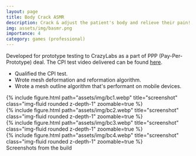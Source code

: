 ```yaml
---
layout: page
title: Body Crack ASMR
description: Crack & adjust the patient's body and relieve their pain!
img: assets/img/basmr.png
importance: 4
category: games (professional)
---
```

Developed for prototype testing to CrazyLabs as a part of PPP (Pay-Per-Prototype) deal. The CPI test video delivered can be found [here](https://youtu.be/tipcHr53JcI).
* Qualified the CPI test.
* Wrote mesh deformation and reformation algorithm.
* Wrote a mesh outline algorithm that's performant on mobile devices.

<div class="row">
    <div class="col-sm mt-3 mt-md-0">
        {% include figure.html path="assets/img/bc1.webp" title="screenshot" class="img-fluid rounded z-depth-1" zoomable=true %}
    </div>
    <div class="col-sm mt-3 mt-md-0">
        {% include figure.html path="assets/img/bc2.webp" title="screenshot" class="img-fluid rounded z-depth-1" zoomable=true %}
    </div>
    <div class="col-sm mt-3 mt-md-0">
        {% include figure.html path="assets/img/bc3.webp" title="screenshot" class="img-fluid rounded z-depth-1" zoomable=true %}
    </div>
    <div class="col-sm mt-3 mt-md-0">
        {% include figure.html path="assets/img/bc4.webp" title="screenshot" class="img-fluid rounded z-depth-1" zoomable=true %}
    </div>
</div>
<div class="caption">
    Screenshots from the build
</div>